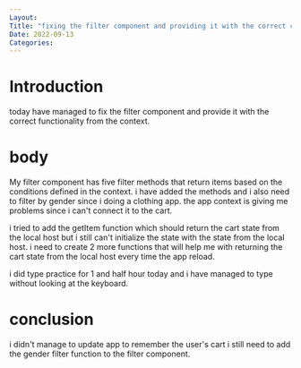 ```yaml
---
Layout:
Title: "fixing the filter component and providing it with the correct context"
Date: 2022-09-13
Categories:
---
```


# Introduction

 today have managed to fix the filter component and provide it with the correct functionality from the context. 
 
# body

My filter component has five filter methods that return items based on the conditions defined in the context.
i have added the methods and i also need to filter by gender since i doing a clothing app. 
the app context is giving me problems since i can't connect it to the cart.


i tried to add the getItem function which should return the cart state from the local host  but i still can't 
initialize the state with the state from the local host.
i need to create 2 more functions that will help me with returning the cart state from the local host every time
the app reload.

i did type practice for 1 and half hour today and i have managed to type without looking at the keyboard.

# conclusion
i didn't manage to update app to remember the user's cart 
i still need to add the gender filter function to the filter component.
